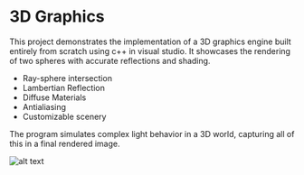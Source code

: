 # 3D Graphics

This project demonstrates the implementation of a 3D graphics engine built entirely from scratch using c++ in visual studio. It showcases the rendering of two spheres with accurate reflections and shading.

- Ray-sphere intersection
- Lambertian Reflection
- Diffuse Materials
- Antialiasing
- Customizable scenery

The program simulates complex light behavior in a 3D world, capturing all of this in a final rendered image.

![alt text](https://github.com/AnshumanD5/3D-Graphics-Demo/blob/master/3dscene.png)
